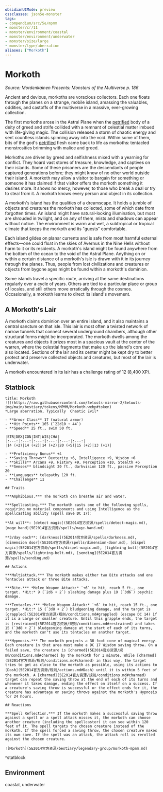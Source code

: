 ```yaml
---
obsidianUIMode: preview
cssclasses: json5e-monster
tags:
- compendium/src/5e/mpmm
- monster/cr/11
- monster/environment/coastal
- monster/environment/underwater
- monster/size/large
- monster/type/aberration
aliases: ["Morkoth"]
---
```

# Morkoth
*Source: Mordenkainen Presents: Monsters of the Multiverse p. 186*  

Ancient and devious, morkoths are voracious collectors. Each one floats through the planes on a strange, mobile island, amassing the valuables, oddities, and castoffs of the multiverse in a massive, ever-growing collection.

The first morkoths arose in the Astral Plane when the [petrified](5E2014官方资源/规则/conditions.md#petrified) body of a deity of greed and strife collided with a remnant of celestial matter imbued with life-giving magic. The collision released a storm of chaotic energy and sent countless islands spinning away into the void. Within some of them, bits of the god's [petrified](5E2014官方资源/规则/conditions.md#petrified) flesh came back to life as morkoths: tentacled monstrosities brimming with malice and greed.

Morkoths are driven by greed and selfishness mixed with a yearning for conflict. They hoard vast stores of treasure, knowledge, and captives on their islands. Some of these prisoners are the descendants of people captured generations before; they might know of no other world outside their island. A morkoth may allow a visitor to bargain for something or someone it has claimed if that visitor offers the morkoth something it desires more. It shows no mercy, however, to those who break a deal or try to steal from it. A morkoth knows every person and object in its collection.

A morkoth's island has the qualities of a dreamscape. It holds a jumble of objects and creatures the morkoth has collected, some of which date from forgotten times. An island might have natural-looking illumination, but most are shrouded in twilight, and on any of them, mists and shadows can appear without notice. The environment is warm and wet, a subtropical or tropical climate that keeps the morkoth and its "guests" comfortable.

Each island glides on planar currents and is safe from most harmful external effects—one could float in the skies of Avernus in the Nine Hells without harm to it or its residents. A morkoth's island might be found anywhere from the bottom of the ocean to the void of the Astral Plane. Anything on or within a certain distance of a morkoth's isle is drawn with it in its journey through the planes. Thus, people from lost civilizations and creatures or objects from bygone ages might be found within a morkoth's dominion.

Some islands travel a specific route, arriving at the same destinations regularly over a cycle of years. Others are tied to a particular place or group of locales, and still others move erratically through the cosmos. Occasionally, a morkoth learns to direct its island's movement.

## A Morkoth's Lair

A morkoth claims dominion over an entire island, and it also maintains a central sanctum on that isle. This lair is most often a twisted network of narrow tunnels that connect several underground chambers, although other structural forms might be incorporated. The morkoth dwells among the creatures and objects it prizes most in a spacious vault at the center of the warren, where the celestial fragments that make up the island's core are also located. Sections of the lair and its center might be kept dry to better protect and preserve collected objects and creatures, but most of the lair is underwater.

A morkoth encountered in its lair has a challenge rating of 12 (8,400 XP).

## Statblock

```ad-statblock
title: Morkoth
![](https://raw.githubusercontent.com/5etools-mirror-2/5etools-img/main/bestiary/tokens/MPMM/Morkoth.webp#token)
*Large aberration, Typically  Chaotic Evil*

- **Armor Class** 17 (natural armor)
- **Hit Points** 165 (`22d10 + 44`)
- **Speed** 25 ft., swim 50 ft.

|STR|DEX|CON|INT|WIS|CHA|
|:---:|:---:|:---:|:---:|:---:|:---:|
|14 (+2)|14 (+2)|14 (+2)|20 (+5)|15 (+2)|13 (+1)|

- **Proficiency Bonus** +4
- **Saving Throws** Dexterity +6, Intelligence +9, Wisdom +6
- **Skills** Arcana +9, History +9, Perception +10, Stealth +6
- **Senses** blindsight 30 ft., darkvision 120 ft., passive Perception 20
- **Languages** telepathy 120 ft.
- **Challenge** 11

## Traits

***Amphibious.*** The morkoth can breathe air and water.

***Spellcasting.*** The morkoth casts one of the following spells, requiring no material components and using Intelligence as the spellcasting ability (spell save DC 17):

**At will**: [detect magic](5E2014官方资源/spells/detect-magic.md), [mage hand](5E2014官方资源/spells/mage-hand.md)

**3/day each**: [darkness](5E2014官方资源/spells/darkness.md), [dimension door](5E2014官方资源/spells/dimension-door.md), [dispel magic](5E2014官方资源/spells/dispel-magic.md), [lightning bolt](5E2014官方资源/spells/lightning-bolt.md), [sending](5E2014官方资源/spells/sending.md)

## Actions

***Multiattack.*** The morkoth makes either two Bite attacks and one Tentacles attack or three Bite attacks.

***Bite.*** *Melee Weapon Attack:* `+6` to hit, reach 5 ft., one target. *Hit:* 9 (`2d6 + 2`) slashing damage plus 10 (`3d6`) psychic damage.

***Tentacles.*** *Melee Weapon Attack:* `+6` to hit, reach 15 ft., one target. *Hit:* 15 (`3d8 + 2`) bludgeoning damage, and the target is [grappled](5E2014官方资源/规则/conditions.md#grappled) (escape DC 14) if it is a Large or smaller creature. Until this grapple ends, the target is [restrained](5E2014官方资源/规则/conditions.md#restrained) and takes 15 (`3d8 + 2`) bludgeoning damage at the start of each of its turns, and the morkoth can't use its tentacles on another target.

***Hypnosis.*** The morkoth projects a 30-foot cone of magical energy. Each creature in that area must make a DC 17 Wisdom saving throw. On a failed save, the creature is [charmed](5E2014官方资源/规则/conditions.md#charmed) by the morkoth for 1 minute. While [charmed](5E2014官方资源/规则/conditions.md#charmed) in this way, the target tries to get as close to the morkoth as possible, using its actions to [Dash](5E2014官方资源/规则/actions.md#Dash) until it is within 5 feet of the morkoth. A [charmed](5E2014官方资源/规则/conditions.md#charmed) target can repeat the saving throw at the end of each of its turns and whenever it takes damage, ending the effect on itself on a success. If a creature's saving throw is successful or the effect ends for it, the creature has advantage on saving throws against the morkoth's Hypnosis for 24 hours.

## Reactions

***Spell Reflection.*** If the morkoth makes a successful saving throw against a spell or a spell attack misses it, the morkoth can choose another creature (including the spellcaster) it can see within 120 feet of it. The spell targets the chosen creature instead of the morkoth. If the spell forced a saving throw, the chosen creature makes its own save. If the spell was an attack, the attack roll is rerolled against the chosen creature.

![Morkoth](5E2014官方资源/bestiary/legendary-group/morkoth-mpmm.md)
```
^statblock

## Environment

coastal, underwater